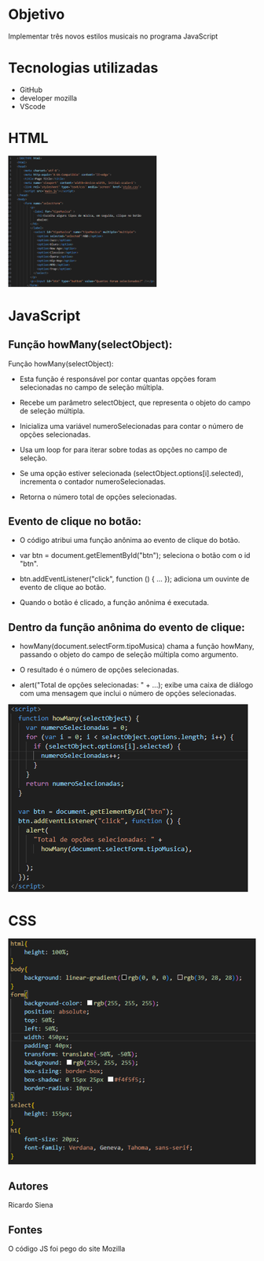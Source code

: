 # Objetivo
 Implementar três novos estilos musicais no programa JavaScript



# Tecnologias utilizadas
* GitHub
* developer mozilla
* VScode




# HTML

<img src="img/Captura de tela 2024-05-16 091105.png" width="60%" >


# JavaScript

## Função howMany(selectObject):

Função howMany(selectObject):

* Esta função é responsável por contar quantas opções foram selecionadas no campo de seleção múltipla.

* Recebe um parâmetro selectObject, que representa o objeto do campo de seleção múltipla.

* Inicializa uma variável numeroSelecionadas para contar o número de opções selecionadas.

* Usa um loop for para iterar sobre todas as opções no campo de seleção.

* Se uma opção estiver selecionada (selectObject.options[i].selected), incrementa o contador numeroSelecionadas.

* Retorna o número total de opções selecionadas.


## Evento de clique no botão:

* O código atribui uma função anônima ao evento de clique do botão.

* var btn = document.getElementById("btn"); seleciona o botão com o id "btn".

* btn.addEventListener("click", function () { ... }); adiciona um ouvinte de evento de clique ao botão.

* Quando o botão é clicado, a função anônima é executada.

## Dentro da função anônima do evento de clique:

* howMany(document.selectForm.tipoMusica) chama a função howMany, passando o objeto do campo de seleção múltipla como argumento.

* O resultado é o número de opções selecionadas.

* alert("Total de opções selecionadas: " + ...); exibe uma caixa de diálogo com uma mensagem que inclui o número de opções selecionadas.

<img src= "img/JS.png">


# CSS


<img src= "img/CSS.png">


## Autores
Ricardo Siena


## Fontes
 O código JS foi pego do site Mozilla